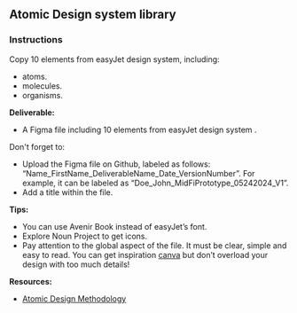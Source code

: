 ## Atomic Design system library

### Instructions

Copy 10 elements from easyJet design system, including:

- atoms.
- molecules.
- organisms.

**Deliverable:**

- A Figma file including 10 elements from easyJet design system .

Don't forget to:

- Upload the Figma file on Github, labeled as follows: “Name_FirstName_DeliverableName_Date_VersionNumber”. For example, it can be labeled as “Doe_John_MidFiPrototype_05242024_V1”.
- Add a title within the file.

**Tips:**

- You can use Avenir Book instead of easyJet’s font.
- Explore Noun Project to get icons.
- Pay attention to the global aspect of the file. It must be clear, simple and easy to read. You can get inspiration [canva](https://www.canva.com/) but don’t overload your design with too much details!

**Resources:**

- [Atomic Design Methodology](https://atomicdesign.bradfrost.com/chapter-2/)
